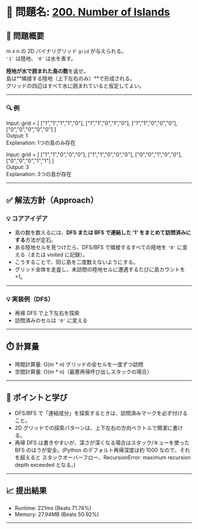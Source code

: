 # 🧩 問題名: [200. Number of Islands](https://leetcode.com/problems/number-of-islands/)

## 📝 問題概要

m x n の 2D バイナリグリッド `grid` が与えられる。  
`'1'` は陸地、`'0'` は水を表す。  

**陸地が水で囲まれた島の数**を返せ。  
島は**隣接する陸地（上下左右のみ）**で形成される。  
グリッドの四辺はすべて水に囲まれていると仮定してよい。

---

### 🔍 例
Input: grid = [
  ["1","1","1","1","0"],
  ["1","1","0","1","0"],
  ["1","1","0","0","0"],
  ["0","0","0","0","0"]
]  
Output: 1  
Explanation: 1つの島のみ存在

Input: grid = [
  ["1","1","0","0","0"],
  ["1","1","0","0","0"],
  ["0","0","1","0","0"],
  ["0","0","0","1","1"]
]  
Output: 3  
Explanation: 3つの島が存在

---

## ✅ 解法方針（Approach）

### 💡 コアアイデア
- 島の数を数えるには、**DFS または BFS で連結した '1' をまとめて訪問済みにする**方法が定石。
- ある陸地セルを見つけたら、DFS/BFS で隣接するすべての陸地を `'0'` に変える（または visited に記録）。
- こうすることで、同じ島を二度数えないようにする。
- グリッド全体を走査し、未訪問の陸地セルに遭遇するたびに島カウントを +1。

---

### 💡 実装例（DFS）
- 再帰 DFS で上下左右を探索
- 訪問済みのセルは `'0'` に変える

---

## ⏱️ 計算量
- 時間計算量: O(m * n)
グリッドの全セルを一度ずつ訪問
- 空間計算量: O(m * n)（最悪再帰呼び出しスタックの場合）

---

## 🧠 ポイントと学び
- DFS/BFS で「連結成分」を探索するときは、訪問済みマークを必ず付けること。
- 2D グリッドでの探索パターンは、上下左右の方向ベクトルで簡潔に書ける。
- 再帰 DFS は書きやすいが、深さが深くなる場合はスタック/キューを使った BFS のほうが安全。(Python のデフォルト再帰深度は約 1000 なので、それを超えると スタックオーバーフロー、RecursionError: maximum recursion depth exceeded となる。)

---

## 📈 提出結果
- Runtime: 221ms (Beats 71.74%)  
- Memory: 27.94MB (Beats 50.92%)  

---